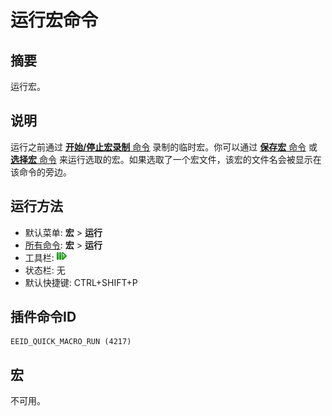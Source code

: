 # 运行宏命令

## 摘要

运行宏。

## 说明

运行之前通过 [**开始/停止宏录制** 命令](quick_macro_record) 录制的临时宏。你可以通过 [**保存宏** 命令](macro_save) 或 [**选择宏** 命令](macro_select) 来运行选取的宏。如果选取了一个宏文件，该宏的文件名会被显示在该命令的旁边。

## 运行方法

- 默认菜单: **宏** \> **运行**
- [所有命令](../tools/all_commands): **宏**
\> **运行**
- 工具栏: ![](../../images/quickmacrorun.png)
- 状态栏: 无
- 默认快捷键: CTRL+SHIFT+P

## 插件命令ID

```
EEID_QUICK_MACRO_RUN (4217)
```

## 宏

不可用。
